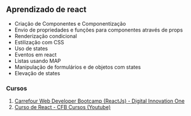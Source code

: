 ## Aprendizado de react
 
 - Criação de Componentes e Componentização
 - Envio de propriedades e funções para componentes através de props
 - Renderização condicional
 - Estilização com CSS
 - Uso de states
 - Eventos em react
 - Listas usando MAP
 - Manipulação de formulários e de objetos com states
 - Elevação de states

### Cursos
 1. [Carrefour Web Developer Bootcamp (ReactJs) - Digital Innovation One](https://web.dio.me/track/carrefour-web-developer)
 2. [Curso de React - CFB Cursos (Youtube)](https://youtube.com/playlist?list=PLx4x_zx8csUh752BVDGZkxYpY9lS40fyC) 
